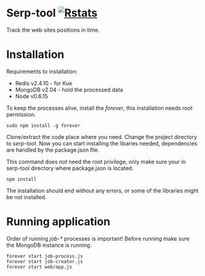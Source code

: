 Serp-tool [![Rstats](http://rstats.herokuapp.com/stats/badge/serp-tool)](http://rstats.herokuapp.com/stats/badge/serp-tool/)
=========

Track the web sites positions in time.


Installation
=========

Requirements to installation:

 - Redis v2.4.10 - for Kue
 - MongoDB v2.04 - hold the processed data
 - Node v0.6.15

To keep the processes alive, install the _forever_, this installation needs _root_ permission.

	sudo npm install -g forever

Clone/extract the code place where you need. Change the project directory to _serp-tool_.
Now you can start installing the libaries needed, dependencies are handled by the package.json file.

This command does _not_ need the root privilege, only make sure your in serp-tool directory where package.json is located.

	npm install

The installation should end without any errors, or some of the libraries might be not installed.


Running application
=========

Order of running _job-*_ processes is important! Before running make sure the MongoDB instance is running.

	forever start job-process.js
	forever start job-creator.js
	forever start web/app.js

